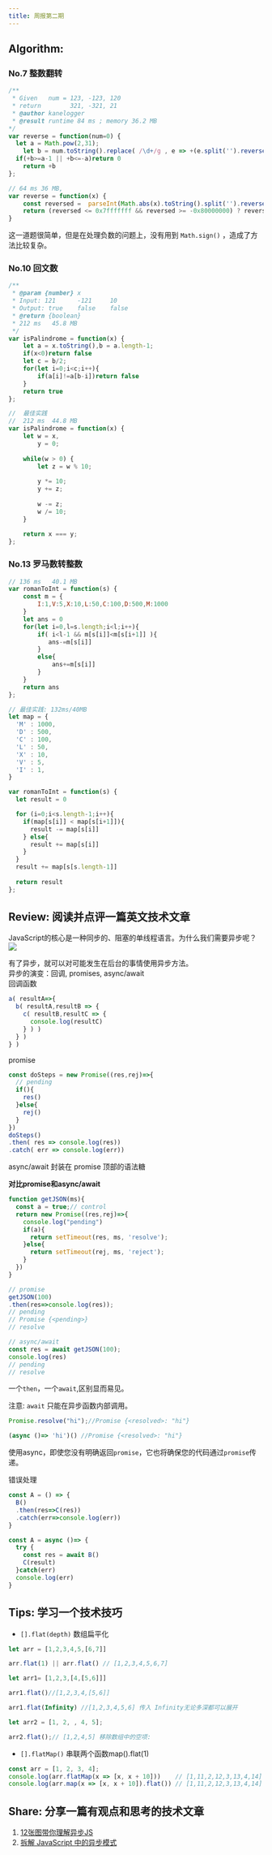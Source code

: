 ```yaml
---
title: 周报第二期
---
```


## Algorithm:
### No.7 整数翻转

```javascript
/** 
 * Given   num = 123, -123, 120
 * return        321, -321, 21
 * @author kanelogger
 * @result runtime 84 ms ; memory 36.2 MB
*/
var reverse = function(num=0) {
  let a = Math.pow(2,31);
	let b = num.toString().replace( /\d+/g , e => +(e.split('').reverse().join('')));
  if(+b>=a-1 || +b<=-a)return 0
	return +b
};
```

```javascript
// 64 ms 36 MB,
var reverse = function(x) {
    const reversed =  parseInt(Math.abs(x).toString().split('').reverse().join('')) * Math.sign(x);
    return (reversed <= 0x7fffffff && reversed >= -0x80000000) ? reversed : 0;
}
```

这一道题很简单，但是在处理负数的问题上，没有用到 `Math.sign()` ，造成了方法比较复杂。

### No.10 回文数

```javascript
/**
 * @param {number} x 
 * Input: 121      -121     10
 * Output: true    false    false
 * @return {boolean}
 * 212 ms	45.8 MB 
 */
var isPalindrome = function(x) {
    let a = x.toString(),b = a.length-1;
    if(x<0)return false
    let c = b/2;
    for(let i=0;i<c;i++){
        if(a[i]!=a[b-i])return false
    }
    return true
};

//  最佳实践
// 	212 ms	44.8 MB
var isPalindrome = function(x) {
    let w = x,
        y = 0;
    
    while(w > 0) {
        let z = w % 10;
        
        y *= 10;
        y += z;
        
        w -= z;
        w /= 10;
    }
    
    return x === y;
};
```

### No.13 罗马数转整数

```javascript
// 136 ms	40.1 MB
var romanToInt = function(s) {
    const m = {
        I:1,V:5,X:10,L:50,C:100,D:500,M:1000
    }
    let ans = 0
    for(let i=0,l=s.length;i<l;i++){
        if( i<l-1 && m[s[i]]<m[s[i+1]] ){
           ans-=m[s[i]]
        }
        else{
            ans+=m[s[i]]
        }
    }
    return ans
};

// 最佳实践: 132ms/40MB
let map = {
  'M' : 1000,
  'D' : 500,
  'C' : 100,
  'L' : 50,
  'X' : 10,
  'V' : 5,
  'I' : 1,
}

var romanToInt = function(s) {
  let result = 0

  for (i=0;i<s.length-1;i++){
    if(map[s[i]] < map[s[i+1]]){
      result -= map[s[i]]
    } else{
      result += map[s[i]]
    }
  }
  result += map[s[s.length-1]]
  
  return result
};
```

## Review: 阅读并点评一篇英文技术文章

JavaScript的核心是一种同步的、阻塞的单线程语言。为什么我们需要异步呢？<br />![](https://cdn.nlark.com/yuque/0/2020/png/457993/1589994377673-75035d4d-bd9f-47b5-b78d-fba8f5c10e8b.png#align=left&display=inline&height=544&originHeight=544&originWidth=1428&size=0&status=done&style=none&width=1428)

有了异步，就可以对可能发生在后台的事情使用异步方法。<br />异步的演变：回调, promises, async/await<br />回调函数

```javascript
a( resultA=>{
  b( resultA,resultB => {
    c( resultB,resultC => {
      console.log(resultC)
    } ) )
  } )
} )
```

promise

```javascript
const doSteps = new Promise((res,rej)=>{
  // pending
  if(){
    res()
  }else{
    rej()
  }
})
doSteps()
.then( res => console.log(res))
.catch( err => console.log(err))
```

async/await 封装在 promise 顶部的语法糖

**对比promise和async/await**

```javascript
function getJSON(ms){
  const a = true;// control
  return new Promise((res,rej)=>{
    console.log("pending")
    if(a){
      return setTimeout(res, ms, 'resolve');
    }else{
      return setTimeout(rej, ms, 'reject');
    }
  })
}

// promise
getJSON(100)
.then(res=>console.log(res)); 
// pending
// Promise {<pending>}
// resolve

// async/await
const res = await getJSON(100);
console.log(res)
// pending
// resolve
```

一个`then`，一个`await`,区别显而易见。

注意: `await` 只能在异步函数内部调用。

```javascript
Promise.resolve("hi");//Promise {<resolved>: "hi"}

(async ()=> 'hi')() //Promise {<resolved>: "hi"}
```

使用async，即使您没有明确返回`promise`，它也将确保您的代码通过`promise`传递。

错误处理

```javascript
const A = () => {
  B()
  .then(res=>C(res))
  .catch(err=>console.log(err))
}

const A = async ()=> {
  try {
    const res = await B()
    C(result)
  }catch(err)
  console.log(err)
}
```

## Tips: 学习一个技术技巧

- `[].flat(depth)` 数组扁平化

```javascript
let arr = [1,2,3,4,5,[6,7]]

arr.flat(1) || arr.flat() // [1,2,3,4,5,6,7]

let arr1= [1,2,3,[4,[5,6]]]

arr1.flat()//[1,2,3,4,[5,6]]

arr1.flat(Infinity) //[1,2,3,4,5,6] 传入 Infinity无论多深都可以展开

let arr2 = [1, 2, , 4, 5];

arr2.flat();// [1,2,4,5] 移除数组中的空项:
```

- `[].flatMap()` 串联两个函数map().flat(1)

```javascript
const arr = [1, 2, 3, 4];
console.log(arr.flatMap(x => [x, x + 10]))    // [1,11,2,12,3,13,4,14]
console.log(arr.map(x => [x, x + 10]).flat()) // [1,11,2,12,3,13,4,14]
```

## Share: 分享一篇有观点和思考的技术文章

1. [12张图带你理解异步JS](https://mp.weixin.qq.com/s?__biz=MzUxMzcxMzE5Ng==&mid=2247491390&idx=2&sn=c5625aa2221edd2f6a2a46e32b7b1f61&chksm=f951aa7dce26236b100f666816e63e209e087565025edb653cd587c1176fb49ee87398cd89b9&mpshare=1&scene=1&srcid=&key=899820547a7b892f1f4f5196aebcfb5080959b670d0752c08354207f11f9e99eaf4999eda5bb7c5b97a01b730d7057421c2dc3d4dfd314fd5d681326c35917fe2686a59f241d104e61efe6d77cc80abc&ascene=1&uin=NTY1NTg0Nzc1&devicetype=Windows+10&version=62060833&lang=zh_CN&pass_ticket=F+KgirLG1wrB/UqrT8vi3fOeorBNd8tKNQ/QJchbutTFF9SCzQxPg4QRkFIe5Iaj)
2. [拆解 JavaScript 中的异步模式](https://mp.weixin.qq.com/s?__biz=MjM5MTA1MjAxMQ==&mid=2651232427&idx=1&sn=84691cca63745d36ac97b959a6fd696c&chksm=bd49412f8a3ec8398eaf2cf7eb43d5ab7ac8a98528d93a4e4a9a81f4763449c656533b0df46b&mpshare=1&scene=1&srcid=&key=c3ff9b054c1d1dbc364935c1040585f6502b2b6b6f6f8a8fcc9c4661314b491c0f587434348fd80edf39b2f7022b20d564f0f5fc2363a4b9267eb07ac03cc52e5c06734648f96bdbe95c4d1f83617034&ascene=1&uin=NTY1NTg0Nzc1&devicetype=Windows+10&version=62060833&lang=zh_CN&pass_ticket=chJjBdGv+ajuezVMkMQfiSpjBkutrBSJ2/JVEbsrC7hho1CT6LewLJK4tqr71aP6)
